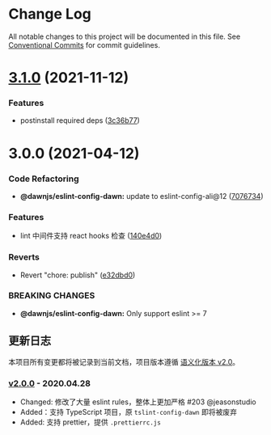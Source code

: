 # Change Log

All notable changes to this project will be documented in this file.
See [Conventional Commits](https://conventionalcommits.org) for commit guidelines.

# [3.1.0](https://github.com/alibaba/dawn/compare/@dawnjs/eslint-config-dawn@3.0.0...@dawnjs/eslint-config-dawn@3.1.0) (2021-11-12)

### Features

- postinstall required deps ([3c36b77](https://github.com/alibaba/dawn/commit/3c36b7733396952c89e887321f5d9f3d89641df3))

# 3.0.0 (2021-04-12)

### Code Refactoring

- **@dawnjs/eslint-config-dawn:** update to eslint-config-ali@12 ([7076734](https://github.com/alibaba/dawn/commit/707673406cf6987d21cb91d9a4abccf3e7e3bccd))

### Features

- lint 中间件支持 react hooks 检查 ([140e4d0](https://github.com/alibaba/dawn/commit/140e4d0b79467d129996cbb2ff5e33c987f23cbc))

### Reverts

- Revert "chore: publish" ([e32dbd0](https://github.com/alibaba/dawn/commit/e32dbd0d9aa3f3b76e6e707504840c1b7e8c0705))

### BREAKING CHANGES

- **@dawnjs/eslint-config-dawn:** Only support eslint >= 7

## 更新日志

本项目所有变更都将被记录到当前文档，项目版本遵循 [语义化版本 v2.0](https://semver.org/lang/zh-CN/)。

### [v2.0.0](#) - 2020.04.28

- Changed: 修改了大量 eslint rules，整体上更加严格 #203 @jeasonstudio
- Added：支持 TypeScript 项目，原 `tslint-config-dawn` 即将被废弃
- Added: 支持 prettier，提供 `.prettierrc.js`
